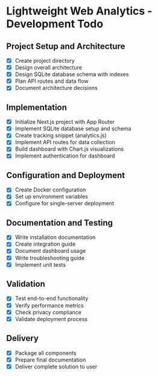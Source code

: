 # Lightweight Web Analytics - Development Todo

## Project Setup and Architecture
- [x] Create project directory
- [x] Design overall architecture
- [x] Design SQLite database schema with indexes
- [x] Plan API routes and data flow
- [x] Document architecture decisions

## Implementation
- [x] Initialize Next.js project with App Router
- [x] Implement SQLite database setup and schema
- [x] Create tracking snippet (analytics.js)
- [x] Implement API routes for data collection
- [x] Build dashboard with Chart.js visualizations
- [x] Implement authentication for dashboard

## Configuration and Deployment
- [x] Create Docker configuration
- [x] Set up environment variables
- [x] Configure for single-server deployment

## Documentation and Testing
- [x] Write installation documentation
- [x] Create integration guide
- [x] Document dashboard usage
- [x] Write troubleshooting guide
- [x] Implement unit tests

## Validation
- [x] Test end-to-end functionality
- [x] Verify performance metrics
- [x] Check privacy compliance
- [x] Validate deployment process

## Delivery
- [x] Package all components
- [x] Prepare final documentation
- [x] Deliver complete solution to user
